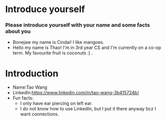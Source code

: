 # Introduce yourself 
### Please introduce yourself with your name and some facts about you
- Bonejaw my name is Cindai! I like mangoes. 
- Hello my name is Thao! I'm in 3rd year CS and I'm currently on a co-op term. My favourite fruit is coconuts :) .

# Introduction
- Name:Tao Wang
- LinkedIn:https://www.linkedin.com/in/tao-wang-3b415724b/
- Fun facts:
  - I only have ear piercing on left ear.
  - I do not know how to use LinkedIn, but I put it there anyway bcz I want connections.
 
